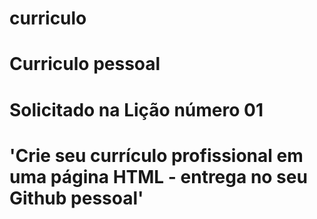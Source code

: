 # curriculo
# Curriculo pessoal

# Solicitado na Lição número 01

# 'Crie seu currículo profissional em uma página HTML - entrega no seu Github pessoal'
